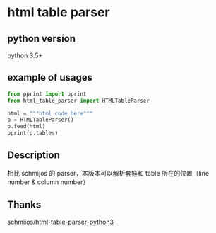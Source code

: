 # html table parser

## python version

python 3.5+

## example of usages

```python
from pprint import pprint
from html_table_parser import HTMLTableParser

html = """html code here"""
p = HTMLTableParser()
p.feed(html)
pprint(p.tables)
```

## Description

相比 schmijos 的 parser，本版本可以解析套娃和 table 所在的位置（line number & column number）

## Thanks

[schmijos/html-table-parser-python3]("https://github.com/schmijos/html-table-parser-python3")
